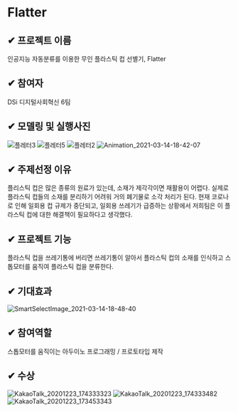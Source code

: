 # Flatter
##  &#10004; 프로젝트 이름
인공지능 자동분류를 이용한 무인 플라스틱 컵 선별기, Flatter

##  &#10004; 참여자
DSi 디지털사회혁신 6팀

##  &#10004; 모델링 및 실행사진
![플레터3](https://user-images.githubusercontent.com/70623290/111063906-75501000-84f4-11eb-89e2-c49f516a21ab.png)
![플레터5](https://user-images.githubusercontent.com/70623290/111064045-49815a00-84f5-11eb-93e6-6f9f732735dd.png)
![플레터2](https://user-images.githubusercontent.com/70623290/111064217-19868680-84f6-11eb-800d-9d3c19bd42a7.png)
![Animation_2021-03-14-18-42-07](https://user-images.githubusercontent.com/70623290/111064203-04115c80-84f6-11eb-8f08-b775157e5b8c.gif)

##  &#10004; 주제선정 이유
플리스틱 컵은 많은 종류의 원료가 있는데, 소재가 제각각이면 재활용이 어렵다. 실제로 플라스틱 컵들의 소재를 분리하기 어려워 거의 폐기물로 소각 처리가 된다. 현재 코로나로 인해 일회용 컵 규제가 중단되고, 일회용 쓰레기가 급증하는 상황에서 저희팀은 이 플라스틱 컵에 대한 해결책이 필요하다고 생각했다.

##  &#10004; 프로젝트 기능
플라스틱 컵을 쓰레기통에 버리면 쓰레기통이 알아서 플라스틱 컵의 소재를 인식하고 스톱모터를 움직여 플라스틱 컵을 분류한다.

##  &#10004; 기대효과
![SmartSelectImage_2021-03-14-18-48-40](https://user-images.githubusercontent.com/70623290/111064195-f9ef5e00-84f5-11eb-9db4-bfc6ce1df5e4.png)

##  &#10004; 참여역할
스톱모터를 움직이는 아두이노 프로그래밍 / 프로토타입 제작

##  &#10004; 수상
![KakaoTalk_20201223_174333323](https://user-images.githubusercontent.com/70623290/111064242-391daf00-84f6-11eb-823b-de586655d2ee.jpg)
![KakaoTalk_20201223_174333482](https://user-images.githubusercontent.com/70623290/111064257-55b9e700-84f6-11eb-8681-07cf888bf723.jpg)
![KakaoTalk_20201223_173453343](https://user-images.githubusercontent.com/70623290/111064227-26a37580-84f6-11eb-8229-3e6c49d1c362.jpg)
